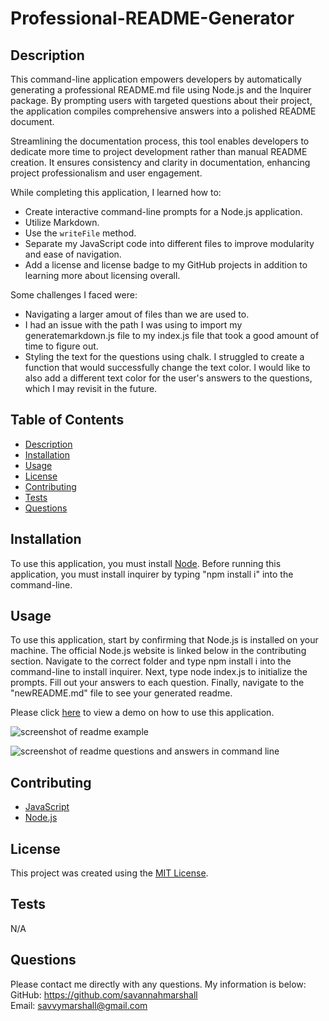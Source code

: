 # Professional-README-Generator

## Description
This command-line application empowers developers by automatically generating a professional README.md file using Node.js and the Inquirer package. By prompting users with targeted questions about their project, the application compiles comprehensive answers into a polished README document.

Streamlining the documentation process, this tool enables developers to dedicate more time to project development rather than manual README creation. It ensures consistency and clarity in documentation, enhancing project professionalism and user engagement.

While completing this application, I learned how to:

* Create interactive command-line prompts for a Node.js application.
* Utilize Markdown.
* Use the `writeFile` method.
* Separate my JavaScript code into different files to improve modularity and ease of navigation.
* Add a license and license badge to my GitHub projects in addition to learning more about licensing overall.

Some challenges I faced were:

* Navigating a larger amout of files than we are used to.
* I had an issue with the path I was using to import my generatemarkdown.js file to my index.js file that took a good amount of time to figure out.
* Styling the text for the questions using chalk. I struggled to create a function that would successfully change the text color. I would like to also add a different text color for the user's answers to the questions, which I may revisit in the future.

## Table of Contents
  
- [Description](#Description)
- [Installation](#installation)
- [Usage](#usage)
- [License](#license)
- [Contributing](#contributing)
- [Tests](#tests)
- [Questions](#questions)

## Installation
To use this application, you must install [Node](https://nodejs.org/en). Before running this application, you must install inquirer by typing "npm install i" into the command-line.

## Usage

To use this application, start by confirming that Node.js is installed on your machine. The official Node.js website is linked below in the contributing section. Navigate to the correct folder and type npm install i into the command-line to install inquirer. Next, type node index.js to initialize the prompts. Fill out your answers to each question. Finally, navigate to the "newREADME.md" file to see your generated readme.

Please click [here](https:/) to view a demo on how to use this application.


![screenshot of readme example](https://github.com/savannahmarshall/README-Generator/blob/main/utils/assets/readme-example.png)

![screenshot of readme questions and answers in command line](https://github.com/savannahmarshall/README-Generator/blob/main/utils/assets/Readme-commandline.png)




## Contributing
* [JavaScript](https://www.javascript.com/)
* [Node.js](https://nodejs.org/en)

## License
This project was created using the [MIT License](https://opensource.org/license/MIT).

## Tests
N/A

## Questions
Please contact me directly with any questions. My information is below:  
GitHub: https://github.com/savannahmarshall  
Email: savvymarshall@gmail.com
